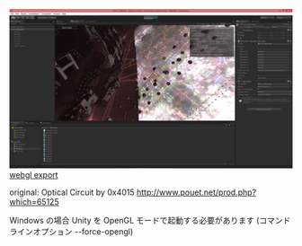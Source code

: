 ![image](doc/screenshot1.jpg)  
[webgl export](http://primitive-games.jp/Unity/OpticalCircuitWebGL/)  

original: Optical Circuit by 0x4015 http://www.pouet.net/prod.php?which=65125  
  
Windows の場合 Unity を OpenGL モードで起動する必要があります (コマンドラインオプション --force-opengl)  
